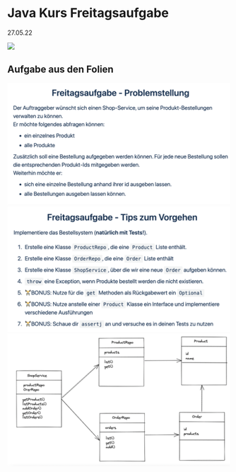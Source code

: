 # Java Kurs Freitagsaufgabe
27.05.22

![](https://github.com/scacap/action-surefire-report/workflows/build/badge.svg)
## Aufgabe aus den Folien

![img_1.png](img_1.png)
![img_2.png](img_2.png)
![img.png](img.png)
